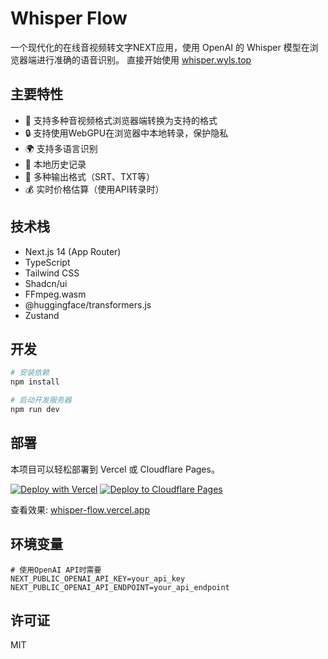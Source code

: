 # Whisper Flow

一个现代化的在线音视频转文字NEXT应用，使用 OpenAI 的 Whisper 模型在浏览器端进行准确的语音识别。
直接开始使用 [whisper.wyls.top](https://whisper.wyls.top/)

## 主要特性

- 🎯 支持多种音视频格式浏览器端转换为支持的格式
- 🔒 支持使用WebGPU在浏览器中本地转录，保护隐私
- 🌍 支持多语言识别
- 💾 本地历史记录
- 📝 多种输出格式（SRT、TXT等）
- 💰 实时价格估算（使用API转录时）

## 技术栈

- Next.js 14 (App Router)
- TypeScript
- Tailwind CSS
- Shadcn/ui
- FFmpeg.wasm
- @huggingface/transformers.js
- Zustand

## 开发

```bash
# 安装依赖
npm install

# 启动开发服务器
npm run dev
```

## 部署

本项目可以轻松部署到 Vercel 或 Cloudflare Pages。

[![Deploy with Vercel](https://vercel.com/button)](https://vercel.com/new/clone?repository-url=https://github.com/wyl2003/whisper-flow)
[![Deploy to Cloudflare Pages](https://deploy.workers.cloudflare.com/button)](https://deploy.workers.cloudflare.com/?url=https://github.com/wyl2003/whisper-flow)

查看效果: [whisper-flow.vercel.app](https://whisper-flow.vercel.app/)
## 环境变量

```env
# 使用OpenAI API时需要
NEXT_PUBLIC_OPENAI_API_KEY=your_api_key
NEXT_PUBLIC_OPENAI_API_ENDPOINT=your_api_endpoint
```

## 许可证

MIT
